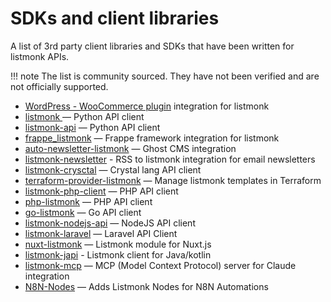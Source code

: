 # SDKs and client libraries

A list of 3rd party client libraries and SDKs that have been written for listmonk APIs.

!!! note
	The list is community sourced. They have not been verified and are not officially supported.

- [WordPress - WooCommerce plugin](https://github.com/post-duif/integration-listmonk-wordpress-plugin) integration for listmonk
- [listmonk ](https://github.com/mikeckennedy/listmonk) — Python API client
- [listmonk-api](https://github.com/Knuckles-Team/listmonk-api) — Python API client
- [frappe_listmonk](https://github.com/anandology/frappe_listmonk) — Frappe framework integration for listmonk
- [auto-newsletter-listmonk](https://github.com/chaddyc/auto-newsletter-listmonk) — Ghost CMS integration
- [listmonk-newsletter](https://github.com/iloveitaly/listmonk-newsletter) - RSS to listmonk integration for email newsletters
- [listmonk-crysctal](https://github.com/russ/listmonk-crystal) — Crystal lang API client
- [terraform-provider-listmonk](https://github.com/Muravlev/terraform-provider-listmonk) — Manage listmonk templates in Terraform
- [listmonk-php-client](https://github.com/arunnabraham/listmonk-php-client) — PHP API client
- [php-listmonk](https://github.com/junisan/php-listmonk) — PHP API client
- [go-listmonk](https://github.com/EzeXchange-API/go-listmonk) — Go API client
- [listmonk-nodejs-api](https://github.com/mihairaulea/listmonk-nodejs-api) — NodeJS API client
- [listmonk-laravel](https://github.com/theafolayan/listmonk-laravel) — Laravel API Client
- [nuxt-listmonk](https://github.com/roncallyt/nuxt-listmonk) — Listmonk module for Nuxt.js
- [listmonk-japi](https://codeberg.org/hlassiege/listmonk-japi) - Listmonk client for Java/kotlin
- [listmonk-mcp](https://github.com/rhnvrm/listmonk-mcp) — MCP (Model Context Protocol) server for Claude integration
- [N8N-Nodes]([https://github.com/rhnvrm/listmonk-mcp](https://github.com/wiesinghilker/n8n-nodes-listmonk)) — Adds Listmonk Nodes for N8N Automations
